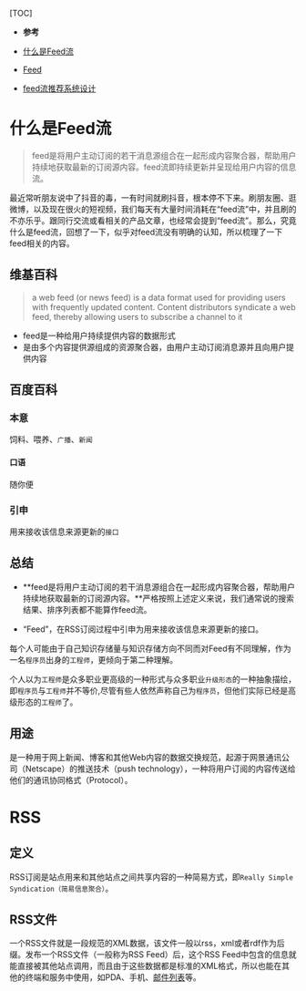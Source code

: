 [TOC]

- **参考**

- [什么是Feed流](http://www.sohu.com/a/231371811_114819)

- [Feed](https://baike.baidu.com/item/Feed/15181)

- [feed流推荐系统设计](https://blog.csdn.net/xwc35047/article/details/82996808)

# 什么是Feed流

>  feed是将用户主动订阅的若干消息源组合在一起形成内容聚合器，帮助用户持续地获取最新的订阅源内容。feed流即持续更新并呈现给用户内容的信息流。

最近常听朋友说中了抖音的毒，一有时间就刷抖音，根本停不下来。刷朋友圈、逛微博，以及现在很火的短视频，我们每天有大量时间消耗在“feed流”中，并且刷的不亦乐乎。跟同行交流或看相关的产品文章，也经常会提到“feed流”。那么，究竟什么是feed流，回想了一下，似乎对feed流没有明确的认知，所以梳理了一下feed相关的内容。

## 维基百科

> a web feed (or news feed) is a data format used for providing users with frequently updated content. Content distributors syndicate a web feed, thereby allowing users to subscribe a channel to it

- feed是一种给用户持续提供内容的数据形式
- 是由多个内容提供源组成的资源聚合器，由用户主动订阅消息源并且向用户提供内容

## 百度百科

### 本意

饲料、喂养、`广播`、`新闻`

#### 口语

随你便

### 引申

用来接收该信息来源更新的`接口`

## 总结

- **feed是将用户主动订阅的若干消息源组合在一起形成内容聚合器，帮助用户持续地获取最新的订阅源内容。**严格按照上述定义来说，我们通常说的搜索结果、排序列表都不能算作feed流。

- “Feed”，在RSS订阅过程中引申为用来接收该信息来源更新的接口。

每个人可能由于自己知识存储量与知识存储方向不同而对Feed有不同理解，作为一名`程序员`出身的`工程师`，更倾向于第二种理解。

个人以为`工程师`是众多职业更高级的一种形式与众多职业`升级形态`的一种抽象描绘，即`程序员`与`工程师`并不等价,尽管有些人依然声称自己为`程序员`，但他们实际已经是高级形态的`工程师`了。

## 用途

是一种用于网上新闻、博客和其他Web内容的数据交换规范，起源于网景通讯公司（Netscape）的推送技术（push technology），一种将用户订阅的内容传送给他们的通讯协同格式（Protocol）。

# RSS

## 定义

RSS订阅是站点用来和其他站点之间共享内容的一种简易方式，即`Really Simple Syndication（简易信息聚合）`。

## RSS文件

一个RSS文件就是一段规范的XML数据，该文件一般以rss，xml或者rdf作为后缀。发布一个RSS文件（一般称为RSS Feed）后，这个RSS Feed中包含的信息就能直接被其他站点调用，而且由于这些数据都是标准的XML格式，所以也能在其他的终端和服务中使用，如PDA、手机、[邮件列表](https://baike.baidu.com/item/%E9%82%AE%E4%BB%B6%E5%88%97%E8%A1%A8)等。
